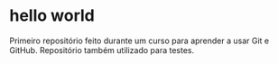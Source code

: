 # hello world
 Primeiro repositório feito durante um curso para aprender a usar Git e GitHub. Repositório também utilizado para testes.
